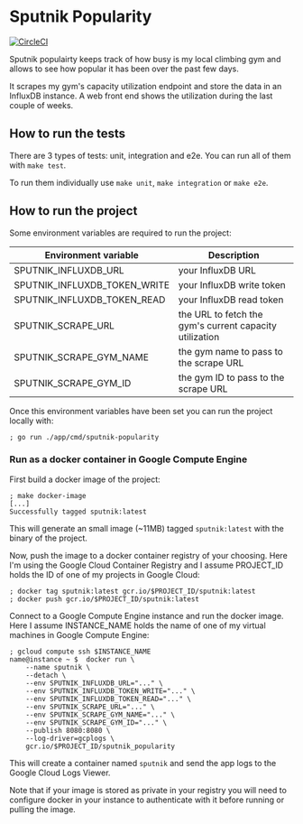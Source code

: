 # Sputnik Popularity

[![CircleCI](https://circleci.com/gh/alcortesm/sputnik-popularity.svg?style=shield)](https://circleci.com/gh/alcortesm/sputnik-popularity)

Sputnik populairty keeps track of how busy is my local climbing gym and
allows to see how popular it has been over the past few days.

It scrapes my gym's capacity utilization endpoint and store the data in an InfluxDB instance.
A web front end shows the utilization during the last couple of weeks.

## How to run the tests

There are 3 types of tests: unit, integration and e2e.
You can run all of them with `make test`.

To run them individually use `make unit`, `make integration` or `make e2e`.

## How to run the project

Some environment variables are required to run the project:

| Environment variable | Description |
|---|---|
| SPUTNIK\_INFLUXDB\_URL | your InfluxDB URL |
| SPUTNIK\_INFLUXDB\_TOKEN\_WRITE | your InfluxDB write token |
| SPUTNIK\_INFLUXDB\_TOKEN\_READ | your InfluxDB read token |
| SPUTNIK\_SCRAPE\_URL | the URL to fetch the gym's current capacity utilization |
| SPUTNIK\_SCRAPE\_GYM\_NAME | the gym name to pass to the scrape URL |
| SPUTNIK\_SCRAPE\_GYM\_ID | the gym ID to pass to the scrape URL |

Once this environment variables have been set
you can run the project locally with:

```
; go run ./app/cmd/sputnik-popularity
```

### Run as a docker container in Google Compute Engine

First build a docker image of the project:

```
; make docker-image
[...]
Successfully tagged sputnik:latest
```

This will generate an small image (~11MB) tagged `sputnik:latest` with the binary of the project.

Now, push the image to a docker container registry of your choosing.
Here I'm using the Google Cloud Container Registry
and I assume PROJECT\_ID holds the ID of one of my projects in Google Cloud:

```
; docker tag sputnik:latest gcr.io/$PROJECT_ID/sputnik:latest
; docker push gcr.io/$PROJECT_ID/sputnik:latest
```

Connect to a Google Compute Engine instance and run the docker image.
Here I assume INSTANCE\_NAME holds the name of one of my virtual machines in Google Compute Engine:

```
; gcloud compute ssh $INSTANCE_NAME
name@instance ~ $  docker run \
    --name sputnik \
    --detach \
    --env SPUTNIK_INFLUXDB_URL="..." \
    --env SPUTNIK_INFLUXDB_TOKEN_WRITE="..." \
    --env SPUTNIK_INFLUXDB_TOKEN_READ="..." \
    --env SPUTNIK_SCRAPE_URL="..." \
    --env SPUTNIK_SCRAPE_GYM_NAME="..." \
    --env SPUTNIK_SCRAPE_GYM_ID="..." \
    --publish 8080:8080 \
    --log-driver=gcplogs \
    gcr.io/$PROJECT_ID/sputnik_popularity
```

This will create a container named `sputnik` and send the app logs to the Google Cloud Logs Viewer.

Note that if your image is stored as private in your registry
you will need to configure docker in your instance to authenticate with it
before running or pulling the image.
